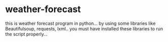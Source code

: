 # weather-forecast
this is weather forecast program in python... by using some libraries like Beautifulsoup, requests, lxml.. you must have installed these libraries to run the script properly... 
